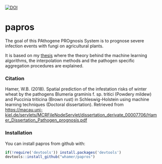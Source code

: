 [![DOI](https://zenodo.org/badge/DOI/10.5281/zenodo.2574046.svg)](https://doi.org/10.5281/zenodo.2574046) 

# papros

The goal of this PAthogene PROgnosis System is to prognose severe infection events with fungi on agricultural plants. 

It is based on my [thesis](https://macau.uni-kiel.de/receive/dissertation_diss_00023094) where the theory behind the machine learning algorithms, the interpolation methods and the pathogen specific aggregation procedures are explained.


### Citation

Hamer, W.B. (2018). Spatial prediction of the infestation risks of winter wheat by the pathogens Blumeria graminis f. sp. tritici (Powdery mildew) and Puccinia triticina (Brown rust) in Schleswig-Holstein using machine learning techniques (Doctoral dissertation). Retrieved from https://macau.uni-kiel.de/servlets/MCRFileNodeServlet/dissertation_derivate_00007706/Hamer_Dissertation_Pathogen_prognosis.pdf


### Installation

You can install papros from github with:

```r
if(!require('devtools')) install.packages('devtools')
devtools::install_github("whamer/papros")
```

